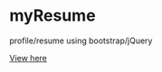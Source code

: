 # myResume
profile/resume using bootstrap/jQuery

<a href="https://landrews.github.io/myResume/resumeIndex.html">View here</a>
